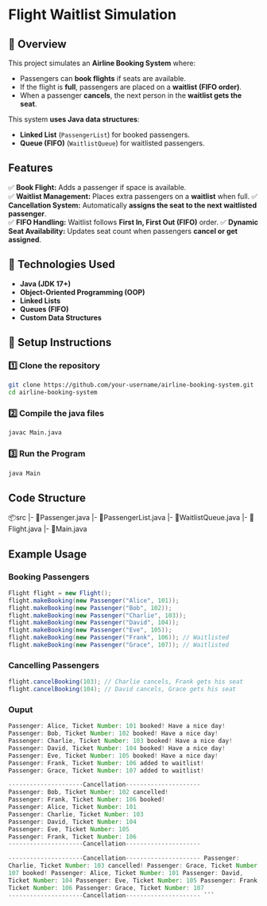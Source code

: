# Flight Waitlist Simulation

## 📌 Overview

This project simulates an **Airline Booking System** where:
- Passengers can **book flights** if seats are available.
- If the flight is **full**, passengers are placed on a **waitlist (FIFO order)**.
- When a passenger **cancels**, the next person in the **waitlist gets the seat**.

This system **uses Java data structures**:
- **Linked List** (`PassengerList`) for booked passengers.
- **Queue (FIFO)** (`WaitlistQueue`) for waitlisted passengers.

## Features

✅ **Book Flight:** Adds a passenger if space is available.<br> 
✅ **Waitlist Management:** Places extra passengers on a **waitlist** when full.
✅ **Cancellation System:** Automatically **assigns the seat to the next waitlisted passenger**.  
✅ **FIFO Handling:** Waitlist follows **First In, First Out (FIFO)** order.
✅ **Dynamic Seat Availability:** Updates seat count when passengers **cancel or get assigned**.

## 📌 Technologies Used

- **Java (JDK 17+)**
- **Object-Oriented Programming (OOP)**
- **Linked Lists**
- **Queues (FIFO)**
- **Custom Data Structures**

## 📌 Setup Instructions

### 1️⃣ Clone the repository

```bash
git clone https://github.com/your-username/airline-booking-system.git
cd airline-booking-system
```

### 2️⃣ Compile the java files

```cmd
javac Main.java
```

### 3️⃣ Run the Program

```cmd
java Main
```

## Code Structure

📦src
|- 📜Passenger.java
|- 📜PassengerList.java
|- 📜WaitlistQueue.java
|- 📜Flight.java
|- 📜Main.java

## Example Usage

### Booking Passengers

```java
Flight flight = new Flight();
flight.makeBooking(new Passenger("Alice", 101));
flight.makeBooking(new Passenger("Bob", 102));
flight.makeBooking(new Passenger("Charlie", 103));
flight.makeBooking(new Passenger("David", 104));
flight.makeBooking(new Passenger("Eve", 105));
flight.makeBooking(new Passenger("Frank", 106)); // Waitlisted
flight.makeBooking(new Passenger("Grace", 107)); // Waitlisted
```

### Cancelling Passengers

```java
flight.cancelBooking(103); // Charlie cancels, Frank gets his seat
flight.cancelBooking(104); // David cancels, Grace gets his seat
```

### Ouput

```java
Passenger: Alice, Ticket Number: 101 booked! Have a nice day!
Passenger: Bob, Ticket Number: 102 booked! Have a nice day!
Passenger: Charlie, Ticket Number: 103 booked! Have a nice day!
Passenger: David, Ticket Number: 104 booked! Have a nice day!
Passenger: Eve, Ticket Number: 105 booked! Have a nice day!
Passenger: Frank, Ticket Number: 106 added to waitlist!
Passenger: Grace, Ticket Number: 107 added to waitlist!

---------------------Cancellation---------------------
Passenger: Bob, Ticket Number: 102 cancelled!
Passenger: Frank, Ticket Number: 106 booked!
Passenger: Alice, Ticket Number: 101
Passenger: Charlie, Ticket Number: 103
Passenger: David, Ticket Number: 104
Passenger: Eve, Ticket Number: 105
Passenger: Frank, Ticket Number: 106
---------------------Cancellation---------------------

---------------------Cancellation--------------------- Passenger: 
Charlie, Ticket Number: 103 cancelled! Passenger: Grace, Ticket Number: 
107 booked! Passenger: Alice, Ticket Number: 101 Passenger: David, 
Ticket Number: 104 Passenger: Eve, Ticket Number: 105 Passenger: Frank, 
Ticket Number: 106 Passenger: Grace, Ticket Number: 107 
---------------------Cancellation--------------------- ```
